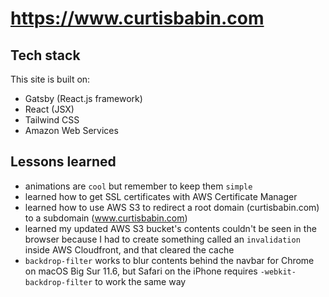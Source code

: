 # https://www.curtisbabin.com

## Tech stack

This site is built on:
- Gatsby (React.js framework)
- React (JSX)
- Tailwind CSS
- Amazon Web Services

## Lessons learned
- animations are `cool` but remember to keep them `simple`
- learned how to get SSL certificates with AWS Certificate Manager
- learned how to use AWS S3 to redirect a root domain (curtisbabin.com) to a subdomain (www.curtisbabin.com)
- learned my updated AWS S3 bucket's contents couldn't be seen in the browser because I had to create something called an `invalidation` inside AWS Cloudfront, and that cleared the cache
- `backdrop-filter` works to blur contents behind the navbar for Chrome on macOS Big Sur 11.6, but Safari on the iPhone requires `-webkit-backdrop-filter` to work the same way